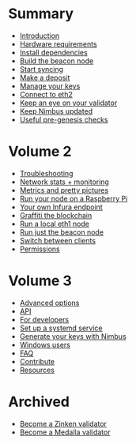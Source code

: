 # Summary
- [Introduction](./intro.md)
- [Hardware requirements]()
- [Install dependencies](./install.md)
- [Build the beacon node](./build.md)
- [Start syncing](./start-syncing.md)
- [Make a deposit](./deposit.md)
- [Manage your keys](./keys.md)
- [Connect to eth2](./connect-eth2.md)
- [Keep an eye on your validator](./keep-an-eye.md)
- [Keep Nimbus updated](./keep-updated.md)
- [Useful pre-genesis checks]()
# Volume 2
- [Troubleshooting](./troubleshooting.md)
- [Network stats + monitoring](./eth2-stats.md)
- [Metrics and pretty pictures](./metrics-pretty-pictures.md)
- [Run your node on a Raspberry Pi](./pi-guide.md)
- [Your own Infura endpoint](infura-guide.md)
- [Graffiti the blockchain](./graffiti.md)
- [Run a local eth1 node]()
- [Run just the beacon node]()
- [Switch between clients]()
- [Permissions]()
# Volume 3
- [Advanced options](./advanced.md)
- [API](./api.md)
- [For developers](./developers.md)
- [Set up a systemd service](./beacon-node-systemd.md)
- [Generate your keys with Nimbus](./create-wallet-and-deposit.md)
- [Windows users]()
- [FAQ](./faq.md)
- [Contribute](./contribute.md)
- [Resources](./resources.md)
# Archived
- [Become a Zinken validator](./zinken.md)
- [Become a Medalla validator](./medalla.md)

